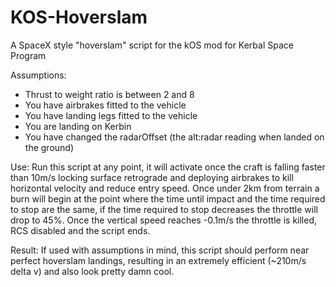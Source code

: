 # KOS-Hoverslam
A SpaceX style "hoverslam" script for the kOS mod for Kerbal Space Program

Assumptions: 
* Thrust to weight ratio is between 2 and 8
* You have airbrakes fitted to the vehicle
* You have landing legs fitted to the vehicle
* You are landing on Kerbin
* You have changed the radarOffset (the alt:radar reading when landed on the ground)

Use:
Run this script at any point, it will activate once the craft is falling faster than 10m/s
locking surface retrograde and deploying airbrakes to kill horizontal velocity and reduce entry speed.
Once under 2km from terrain a burn will begin at the point where the time until impact and the time
required to stop are the same, if the time required to stop decreases the throttle will drop to 45%.
Once the vertical speed reaches -0.1m/s the throttle is killed, RCS disabled and the script ends.

Result:
If used with assumptions in mind, this script should perform near perfect hoverslam landings, resulting
in an extremely efficient (~210m/s delta v) and also look pretty damn cool.
